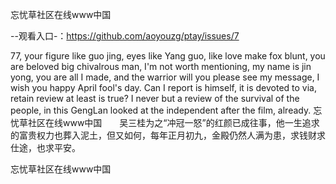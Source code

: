 忘忧草社区在线www中国

--观看入口-：https://github.com/aoyouzg/ptay/issues/7

77, your figure like guo jing, eyes like Yang guo, like love make fox blunt, you are beloved big chivalrous man, I'm not worth mentioning, my name is jin yong, you are all I made, and the warrior will you please see my message, I wish you happy April fool's day.
Can I report is himself, it is devoted to via, retain review at least is true?
I never but a review of the survival of the people, in this GengLan looked at the independent after the film, already.
忘忧草社区在线www中国　　吴三桂为之“冲冠一怒”的红颜已成往事，他一生追求的富贵权力也葬入泥土，但又如何，每年正月初九，金殿仍然人满为患，求钱财求仕途，也求平安。

忘忧草社区在线www中国
